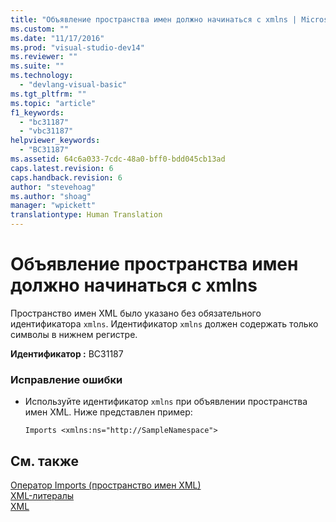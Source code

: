 ```yaml
---
title: "Объявление пространства имен должно начинаться с xmlns | Microsoft Docs"
ms.custom: ""
ms.date: "11/17/2016"
ms.prod: "visual-studio-dev14"
ms.reviewer: ""
ms.suite: ""
ms.technology: 
  - "devlang-visual-basic"
ms.tgt_pltfrm: ""
ms.topic: "article"
f1_keywords: 
  - "bc31187"
  - "vbc31187"
helpviewer_keywords: 
  - "BC31187"
ms.assetid: 64c6a033-7cdc-48a0-bff0-bdd045cb13ad
caps.latest.revision: 6
caps.handback.revision: 6
author: "stevehoag"
ms.author: "shoag"
manager: "wpickett"
translationtype: Human Translation
---
```

# Объявление пространства имен должно начинаться с xmlns
Пространство имен XML было указано без обязательного идентификатора `xmlns`. Идентификатор `xmlns` должен содержать только символы в нижнем регистре.  
  
 **Идентификатор :** BC31187  
  
### Исправление ошибки  
  
-   Используйте идентификатор `xmlns` при объявлении пространства имен XML. Ниже представлен пример:  
  
    ```vb#  
    Imports <xmlns:ns="http://SampleNamespace">  
    ```  
  
## См. также  
 [Оператор Imports \(пространство имен XML\)](../../visual-basic/language-reference/statements/imports-statement-xml-namespace.md)   
 [XML\-литералы](../../visual-basic/language-reference/xml-literals/index.md)   
 [XML](../../visual-basic/programming-guide/language-features/xml/index.md)